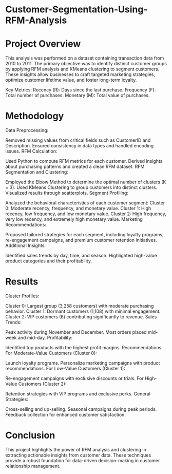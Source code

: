 # Customer-Segmentation-Using-RFM-Analysis

# Project Overview
This analysis was performed on a dataset containing transaction data from 2010 to 2011. The primary objective was to identify distinct customer groups by applying RFM analysis and KMeans clustering to segment customers. These insights allow businesses to craft targeted marketing strategies, optimize customer lifetime value, and foster long-term loyalty.

Key Metrics:
Recency (R): Days since the last purchase.
Frequency (F): Total number of purchases.
Monetary (M): Total value of purchases.

# Methodology
Data Preprocessing:

Removed missing values from critical fields such as CustomerID and Description.
Ensured consistency in data types and handled encoding issues.
RFM Calculation:

Used Python to compute RFM metrics for each customer.
Derived insights about purchasing patterns and created a clean RFM dataset.
RFM Segmentation and Clustering:

Employed the Elbow Method to determine the optimal number of clusters (K = 3).
Used KMeans Clustering to group customers into distinct clusters.
Visualized results through scatterplots.
Segment Profiling:

Analyzed the behavioral characteristics of each customer segment:
Cluster 0: Moderate recency, frequency, and monetary value.
Cluster 1: High recency, low frequency, and low monetary value.
Cluster 2: High frequency, very low recency, and extremely high monetary value.
Marketing Recommendations:

Proposed tailored strategies for each segment, including loyalty programs, re-engagement campaigns, and premium customer retention initiatives.
Additional Insights:

Identified sales trends by day, time, and season.
Highlighted high-value product categories and their profitability.

# Results
Cluster Profiles:

Cluster 0: Largest group (3,258 customers) with moderate purchasing behavior.
Cluster 1: Dormant customers (1,108) with minimal engagement.
Cluster 2: VIP customers (6) contributing significantly to revenue.
Sales Trends:

Peak activity during November and December.
Most orders placed mid-week and mid-day.
Profitability:

Identified top products with the highest profit margins.
Recommendations
For Moderate-Value Customers (Cluster 0):

Launch loyalty programs.
Personalize marketing campaigns with product recommendations.
For Low-Value Customers (Cluster 1):

Re-engagement campaigns with exclusive discounts or trials.
For High-Value Customers (Cluster 2):

Retention strategies with VIP programs and exclusive perks.
General Strategies:

Cross-selling and up-selling.
Seasonal campaigns during peak periods.
Feedback collection for enhanced customer satisfaction.

# Conclusion
This project highlights the power of RFM analysis and clustering in extracting actionable insights from customer data. These techniques provide a robust foundation for data-driven decision-making in customer relationship management.

